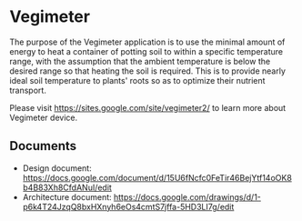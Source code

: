 Vegimeter
=========

The purpose of the Vegimeter application is to use the minimal amount
of energy to heat a container of potting soil to within a specific
temperature range, with the assumption that the ambient temperature is
below the desired range so that heating the soil is required. This is
to provide nearly ideal soil temperature to plants' roots so as to
optimize their nutrient transport.

Please visit <https://sites.google.com/site/vegimeter2/> to learn more
about Vegimeter device.

Documents
---------

* Design document: <https://docs.google.com/document/d/15U6fNcfc0FeTir46BejYtf14oOK8b4B83Xh8CfdANuI/edit>
* Architecture document: <https://docs.google.com/drawings/d/1-p6k4T24JzqQ8bxHXnyh6eOs4cmtS7jffa-5HD3LI7g/edit>

